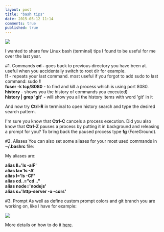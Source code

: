 ```yaml
---
layout: post
title: "bash tips"
date: 2015-05-12 11:14
comments: true
published: true
---
```


![](/images/bash.jpg)

I wanted to share few Linux bash (terminal) tips I found to be useful for me over the last year.

#1. Commands
**cd -** goes back to previous directory you have been at. useful when you accidentally switch to root dir for example.<br/>
**!!** - repeats your last command. most useful if you forgot to add sudo to last command: sudo !!<br/>
**fuser -k tcp/8080** - to find and kill a process which is using port 8080.<br/>
**history**  - shows you the history of commands you executed)<br/>
**history | grep 'git'**  - will show you all the history items with word 'git' in it

And now try **Ctrl-R** in terminal to open history search and type the desired search pattern.

I'm sure you know that **Ctrl-C** cancels a process execution. Did you also know that **Ctrl-Z** pauses a process by putting it in background and releasing a prompt for you? To bring back the paused process type **fg** (ForeGround).

#2. Aliases
You can also set some aliases for your most used commands in **~/.bashrc** file:

My aliases are:

**alias ll='ls -alF'<br/>
alias la='ls -A'<br/>
alias l='ls -CF'<br/>
alias cd..="cd .."<br/>
alias node='nodejs'<br/>
alias s='http-server -o -cors'**

#3. Prompt 
As well as define custom prompt colors and git branch you are working on, like I have for example:

![](/images/bash2.png)

More details on how to do it [here](http://code-worrier.com/blog/git-branch-in-bash-prompt). 

